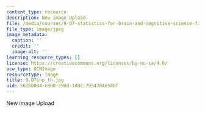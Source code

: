 ```yaml
---
content_type: resource
description: New image Upload
file: /media/courses/9-07-statistics-for-brain-and-cognitive-science-fall-2016/562bb004c800c9dd1d8c7954704e5d0f_9.07f16_th.jpg
file_type: image/jpeg
image_metadata:
  caption: ''
  credit: ''
  image-alt: ''
learning_resource_types: []
license: https://creativecommons.org/licenses/by-nc-sa/4.0/
ocw_type: OCWImage
resourcetype: Image
title: 9.07chp_th.jpg
uid: 562bb004-c800-c9dd-1d8c-7954704e5d0f
---
```

New image Upload
